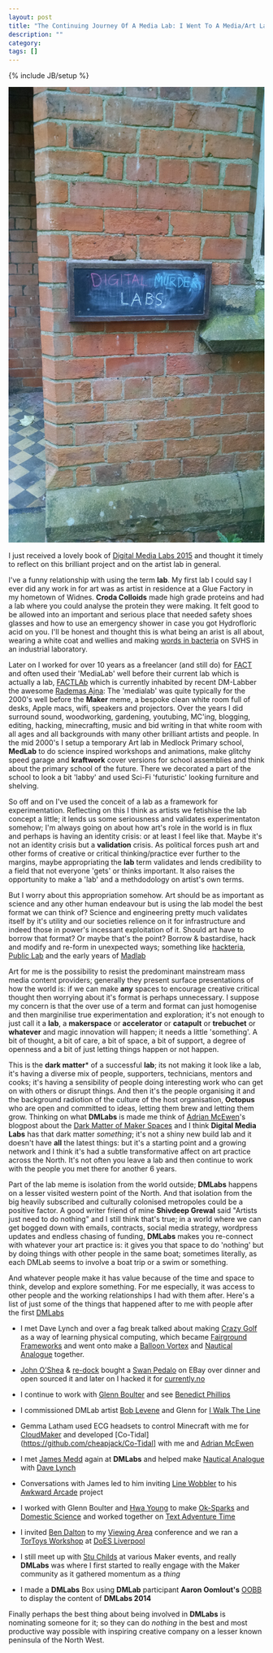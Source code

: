 ```yaml
---
layout: post
title: "The Continuing Journey Of A Media Lab: I Went To A Media/Art Lab And All I Got Was This Lousy Tote Bag"
description: ""
category: 
tags: []
---
```

{% include JB/setup %}

<img src="/images/DigitalMurderLabs.jpg" width="600">

I just received a lovely book of [Digital Media Labs 2015](http://www.digitalmedialabs.org/) and thought it timely to reflect on this brilliant project and on the artist lab in general.

I've a funny relationship with using the term **lab**. My first lab I could say I ever did any work in for art was as artist in residence at a Glue Factory in my hometown of Widnes. **Croda Colloids** made high grade proteins and had a lab where you could analyse the protein they were making. It felt good to be allowed into an important and serious place that needed safety shoes glasses and how to use an emergency shower in case you got Hydrofloric acid on you. I'll be honest and thought this is what being an arist is all about, wearing a white coat and wellies and making [words in bacteria](https://vimeo.com/2117190) on SVHS in an industrial laboratory.  

Later on I worked for over 10 years as a freelancer (and still do) for [FACT](http://fact.co.uk) and often used their 'MediaLab' well before their current lab which is actually a lab, [FACTLAb](http://www.fact.co.uk/get-involved/factlab.aspx) which is currently inhabited by recent DM-Labber the awesome [Rademas Ajna](https://twitter.com/radamar): The 'medialab' was quite typically for the 2000's well before the **Maker** meme, a bespoke clean white room full of desks, Apple macs,
wifi, speakers and projectors. Over the years I did surround sound, woodworking, gardening, youtubing, MC'ing, blogging, editing, hacking, minecrafting, music and bid writing in that white room with all ages and all backgrounds with many other brilliant artists and people. In the mid 2000's I setup a temporary Art lab in Medlock Primary school, **MedLab** to do science inspired workshops and animations, make glitchy speed garage and **kraftwork** cover versions for school assemblies and think about the primary school of the future. There we decorated a part of the school to look a bit 'labby' and used Sci-Fi 'futuristic' looking furniture and shelving.  

So off and on I've used the conceit of a lab as a framework for experimentation. Reflecting on this I think as artists we fetishise the lab concept a little; it lends us some seriousness and validates experimentaton somehow; I'm always going on about how art's role in the world is in flux and perhaps is having an identity crisis: or at least I feel like that. Maybe it's not an identity crisis but a **validation** crisis. As political forces push art and other forms of creative or critical thinking/practice ever further to the margins, maybe appropriating the **lab** term validates and lends credibility to a field that not everyone 'gets' or thinks important. It also raises the opportunity to make a 'lab' and a methdodology on artist's own terms. 

But I worry about this appropriation somehow. Art should be as important as science and any other human endeavour but is using the lab model the best format we can think of? Science and engineering pretty much validates itself by it's utility and our societies relience on it for infrastructure and indeed those in power's incessant exploitation of it. Should art have to borrow that format? Or maybe that's the point? Borrow & bastardise, hack and modify and re-form in unexpected ways; something
like [hackteria](http://hackteria.org/), [Public Lab](https://publiclab.org/) and the early years of [Madlab](https://madlab.org.uk/)

Art for me is the possibility to resist the predominant mainstream mass media content providers; generally they present surface presentations of how the world is: if we can make **any** spaces to encourage creative critical thought then worrying about it's format is perhaps unnecessary. I suppose my concern is that the over use of a term and format can just homogenise and then marginilise true experimentation and exploration; it's not enough to just call it a **lab**, a **makerspace** or **accelerator** or **catapult** or **trebuchet** or **whatever** and magic innovation will happen; it needs a little 'something'. A bit of thought, a bit of care, a bit of space, a bit of support, a degree of openness and a bit of just letting things happen or not happen.

This is the **dark matter*** of a successful **lab**; its not making it look like a lab, it's having a diverse mix of people, supporters, technicians, mentors and cooks; it's having a sensibility of people doing interesting work who can get on with others or disrupt things. And then it's the people organising it and the background radiotion of the culture of the host organisation, **Octopus** who are open and committed to ideas, letting them brew and letting them grow. Thinking on what **DMLabs** is made me think of [Adrian McEwen](http://www.mcqn.com/)'s blogpost about the [Dark Matter of Maker Spaces](https://doesliverpool.com/slides/future-makespaces-talk-the-dark-matter-of-makerspaces/) and I think **Digital Media Labs** has that dark matter *something*; it's not a shiny new build lab and it doesn't have **all** the latest things: but it's a starting point and a growing network and I think it's had a subtle transformative affect on art practice across the North. It's not often you leave a lab and then continue to work with the people you met there for another 6 years.

Part of the lab meme is isolation from the world outside; **DMLabs** happens on a lesser visited western point of the North. And that isolation from the big heavily subscribed and culturally colonised metropoles could be a positive factor. A good writer friend of mine **Shivdeep Grewal** said "Artists just need to do nothing" and I still think that's true; in a world where we can get bogged down with emails, contracts, social media strategy, wordpress updates and endless chasing of funding, **DMLabs** makes you re-connect with whatever your art practice is: it gives you that space to do 'nothing' but by doing things with other people in the same boat; sometimes literally, as each DMLab seems to involve a boat trip or a swim or something.

And whatever people make it has value because of the time and space to think, develop and explore something. For me especially, it was access to other people and the working relationships I had with them after. Here's a list of just some of the things that happened after to me with people after the first [DMLabs](http://www.digitalmedialabs.org/HULL2010/)

 * I met Dave Lynch and over a fag break talked about making [Crazy Golf](http://soundnetwork.org.uk/?q=node/444) as a way of learning physical computing, which became [Fairground Frameworks](http://cheapjack.github.io/Fairground%20Frameworks) and went onto make a [Balloon Vortex](http://cheapjack.github.io/2012/09/10/last-month-worked-with-artist-dave-lynch-to-create) and [Nautical Analogue](http://github.com/cheapjack/nauticalanalogue/) together.

 * [John O'Shea](https://twitter.com/_johnoshea) & [re-dock](http://re-dock.org/) bought a [Swan Pedalo](http://www.swanpedalo.org/) on EBay over dinner and open sourced it and later on I hacked it for [currently.no](http://currently.no)

 * I continue to work with [Glenn Boulter](http://glennboulter.net) and see [Benedict Phillips](http://benedictphillips.co.uk/)

 * I commissioned DMLab artist [Bob Levene](http://ruthlevene.co.uk/) and Glenn for [I Walk The Line](http://cheapjack.github.io/IWalkTheLine)

 * Gemma Latham used ECG headsets to control Minecraft with me for [CloudMaker](http://github.com/cheapjack/CloudMaker) and developed [Co-Tidal](https://github.com/cheapjack/Co-Tidal] with me and [Adrian McEwen](http://www.mcqn.net/mcfilter/)

 * I met [James Medd](http://www.jamesmedd.co.uk/) again at **DMLabs** and helped make [Nautical Analogue](http://github.com/cheapjack/nauticalanalogue/) with [Dave Lynch](http://www.davelynch.net/)

 * Conversations with James led to him inviting [Line Wobbler](http://aipanic.com/projects/wobbler) to his [Awkward Arcade](http://awkwardarcade.co.uk/) project 

 * I worked with Glenn Boulter and [Hwa Young](http://slyrabbit.net) to make [Ok-Sparks](http://slyrabbit.net/ok-sparks/) and [Domestic Science](http://domesticscience.org.uk) and worked together on [Text Adventure Time](http://www.textadventuretime.co.uk/)

 * I invited [Ben Dalton](http://thecreativeexchange.org/people/ben-dalton) to my [Viewing Area](http://cheapjack.github.io/ViewingArea) conference and we ran a [TorToys Workshop](http://www.fact.co.uk/whats-on/current/tor-toys.aspx) at [DoES Liverpool](http://doesliverpool.com)

 * I still meet up with [Stu Childs](https://twitter.com/sc_r) at various Maker events, and really **DMLabs** was where I first started to really engage with the Maker community as it gathered momentum as a *thing*
 
 * I made a **DMLabs** Box using **DMLab** participant **Aaron Oomlout's** [OOBB](https://github.com/oomlout/oomlout-OOBB) to display the content of **DMLabs 2014**

Finally perhaps the best thing about being involved in **DMLabs** is nominating someone for it; so they can do *nothing* in the best and most productive way possible with inspiring creative company on a lesser known peninsula of the North West.

